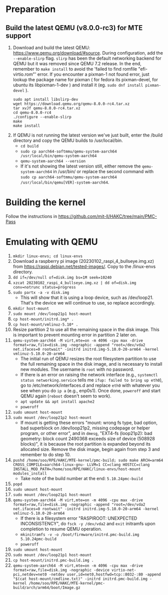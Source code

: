 # Preparation
## Build the latest QEMU (v8.0.0-rc3) for MTE support
1. Download and build the latest QEMU: https://www.qemu.org/download/#source. During configuration, add the `--enable-slirp` flag. `slirp` has been the default networking backend for QEMU but it was removed since QEMU 7.2 release. In the end, remember to `make install` to avoid the 'failed to find romfile "efi-virtio.rom"' error. If you encounter a pixman-1 not found error, just lookup the package name for pixman ( for fedora its pixman-devel, for ubuntu its libpixman-1-dev ) and install it (eg. `sudo dnf install pixman-devel` ).
    ```
    sudo apt install libslirp-dev
    wget https://download.qemu.org/qemu-8.0.0-rc4.tar.xz
    tar xvJf qemu-8.0.0-rc4.tar.xz
    cd qemu-8.0.0-rc4
    ./configure --enable-slirp
    make
    make install 
    ```
2. If QEMU is not running the latest version we've just built, enter the /build directory and copy the QEMU builds to /usr/local/bin. 
    - `cd build`
    - `sudo cp aarch64-softmmu/qemu-system-aarch64 /usr/local/bin/qemu-system-aarch64`
    - `qemu-system-aarch64 --version`
    - If it's not showing the latest version still, either remove the `qemu-system-aarch64` in /usr/bin/ or replace the second command with `sudo cp aarch64-softmmu/qemu-system-aarch64 /usr/local/bin/qemu[VER]-system-aarch64`.

# Building the kernel
Follow the instructions in https://github.com/mit-ll/HAKC/tree/main/PMC-Pass

# Emulating with QEMU
1. `mkdir linux-envs; cd linux-envs`
2. Download a raspberry pi image (20230102_raspi_4_bullseye.img.xz) from https://raspi.debian.net/tested-images/. Copy to the /linux-envs directory.
3. `dd if=/dev/null of=disk.img bs=1M seek=10240`
4. `xzcat 20230102_raspi_4_bullseye.img.xz | dd of=disk.img conv=notrunc status=progress`
5. `sudo partx -a -v disk.img `  
    -  This will show that it is using a loop device, such as /dev/loop21. That's the device we will continue to use, so replace accordingly.
6. `mkdir host-mount` 
7. `sudo mount /dev/loop21p1 host-mount`
8. `cp host-mount/initrd.img* .`
9. `cp host-mount/vmlinuz-5.10* .`
10. Resize partition 2 to use all the remaining space in the disk image. This is important to prevent mounting error in partition 2 later on.
11. `qemu-system-aarch64 -M virt,mte=on -m 4096 -cpu max -drive format=raw,file=disk.img -nographic -append "root=/dev/vda2 net.ifaces=0 rootwait" -initrd initrd.img-5.10.0-20-arm64 -kernel vmlinuz-5.10.0-20-arm64` 
    - The initial run of QEMU resizes the root filesystem partition to use the full remaining space in the disk image, and is necessary to install new modules. The username is `root` with no password.
    - If there is an error on raising the network interface (e.g., `systemctl status networking.service` tells me `ifup: failed to bring up eth0`), go to /etc/network/interfaces.d and replace `eth0` with whatever you see when you do `ip a` (e.g., enp0s1). Once done, `poweroff` and start QEMU again (`reboot` doesn't seem to work).
    - `apt update && apt install apache2`
    - `poweroff`
12. `sudo umount host-mount`
13. `sudo mount /dev/loop21p2 host-mount`
    - If mount is getting these errors "mount: wrong fs type, bad option, bad superblock on /dev/loop21p2, missing codepage or helper program, or other error", and in `dmesg`, "EXT4-fs (loop21p2): bad geometry: block count 2490368 exceeds size of device (508928 blocks)", it is because the root partition is expanded beyond its allocated size. Remove the disk image, begin again from step 3 and remember to do step 10.
14. `pushd /home/soo/RPE/HAKC/MTE-kernel/pmc-build; sudo make ARCH=arm64 CROSS_COMPILE=aarch64-linux-gnu- LLVM=1 CC=clang HOSTCC=clang INSTALL_MOD_PATH=/home/soo/RPE/HAKC/linux-envs/host-mount modules_install` 
    - Take note of the build number at the end: `5.10.24pmc-build`
15. `popd`
16. `sudo umount host-mount`
17. `sudo mount /dev/loop21p1 host-mount`
18. `qemu-system-aarch64 -M virt,mte=on -m 4096 -cpu max -drive format=raw,file=disk.img -nographic -append "root=/dev/vda2 net.ifaces=0 rootwait" -initrd initrd.img-5.10.0-20-arm64 -kernel vmlinuz-5.10.0-20-arm64` 
    - If there is a filesystem error "RASPIROOT: UNEXPECTED INCONSISTENCY", do `fsck -y /dev/vda2` and `exit` initramfs upon completion to resume QEMU operation.
    - `mkinitramfs -v -o /boot/firmware/initrd.pmc-build.img 5.10.24pmc-build`
    - `poweroff`
19. `sudo umount host-mount`
20. `sudo mount /dev/loop21p1 host-mount`
21. `cp host-mount/initrd.pmc-build.img .`
22. `qemu-system-aarch64 -M virt,mte=on -m 4096 -cpu max -drive format=raw,file=disk.img -nographic -device virtio-net-pci,netdev=net0 -netdev user,id=net0,hostfwd=tcp::8032-:80 -append "$(cat host-mount/cmdline.txt)" -initrd initrd.pmc-build.img -kernel /home/soo/RPE/HAKC/MTE-kernel/pmc-build/arch/arm64/boot/Image.gz`
